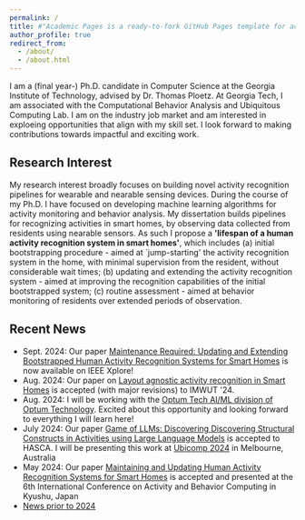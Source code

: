 ```yaml
---
permalink: /
title: #"Academic Pages is a ready-to-fork GitHub Pages template for academic personal websites"
author_profile: true
redirect_from: 
  - /about/
  - /about.html
---
```

I am a (final year-) Ph.D. candidate in Computer Science at the Georgia Institute of Technology, advised by Dr. Thomas Ploetz. At Georgia Tech, I am associated with the Computational Behavior Analysis and Ubiquitous Computing Lab. I am on the industry job market and am interested in exploeing opportunities that align with my skill set. I look forward to making contributions towards impactful and exciting work.

Research Interest
------
My research interest broadly focuses on building novel activity recognition pipelines for wearable and nearable sensing devices. During the course of my Ph.D. I have focused on developing machine learning algorithms for activity monitoring and behavior analysis. 
My dissertation builds pipelines for recognizing activities in smart homes, by observing data collected from residents using nearable sensors. 
As such I propose a **'lifespan of a human activity recognition system in smart homes'**, which includes (a) initial bootstrapping procedure - aimed at `jump-starting' the activity recognition system in the home, with minimal supervision from the resident, without considerable wait times; (b) updating and extending the activity recognition system - aimed at improving the recognition capabilities of the initial bootstrapped system; (c) routine assessment - aimed at behavior monitoring of residents over extended periods of observation. 

Recent News
------
* Sept. 2024: Our paper [Maintenance Required: Updating and Extending Bootstrapped Human Activity Recognition Systems for Smart Homes](https://ieeexplore.ieee.org/document/10651685) is now available on IEEE Xplore!
* Aug. 2024: Our paper on [Layout agnostic activity recognition in Smart Homes](https://arxiv.org/pdf/2405.12368) is accepted (with major revisions) to IMWUT '24.
* Aug. 2024: I will be working with the [Optum Tech AI/ML division of Optum Technology](https://www.optumlabs.com/work/artificial-intelligence.html). Excited about this opportunity and looking forward to everything I will learn here!
* July 2024: Our paper [Game of LLMs: Discovering Discovering Structural Constructs in Activities using Large Language Models](https://arxiv.org/html/2406.13777v1) is accepted to HASCA. I will be presenting this work at [Ubicomp 2024](https://www.ubicomp.org/ubicomp-iswc-2024/) in Melbourne, Australia
* May 2024: Our paper [Maintaining and Updating Human Activity Recognition Systems for Smart Homes](https://arxiv.org/html/2406.14446v1) is accepted and presented at the 6th International Conference on Activity and Behavior Computing in Kyushu, Japan
* [News prior to 2024](https://shruthihiremath.github.io/oldnews/)
